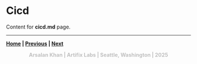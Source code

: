 # Cicd

Content for **cicd.md** page.

---

**<a href="../README.md" target="_blank">Home</a> | <a href="./tech_stack.md" target="_blank">Previous</a> | <a href="./database.md" target="_blank">Next</a>**

<p align="center" style="color:silver;">
<strong>Arsalan Khan | Artifix Labs | Seattle, Washington | 2025</strong>
</p>
